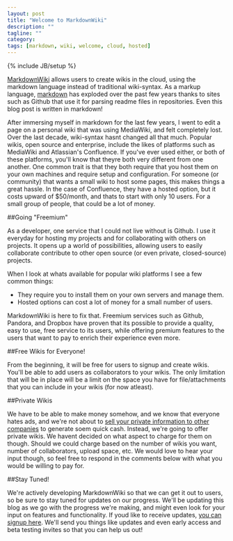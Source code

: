 ```yaml
---
layout: post
title: "Welcome to MarkdownWiki"
description: ""
tagline: ""
category: 
tags: [markdown, wiki, welcome, cloud, hosted]
---
```

{% include JB/setup %}

[MarkdownWiki](http://markdownwiki.com) allows users to create wikis in the cloud, using the markdown language instead of traditional wiki-syntax. As a markup language, [markdown](http://daringfireball.net/projects/markdown/) has exploded over the past few years thanks to sites such as Github that use it for parsing readme files in repositories. Even this blog post is written in markdown!

After immersing myself in markdown for the last few years, I went to edit a page on a personal wiki that was using MediaWiki, and felt completely lost. Over the last decade, wiki-syntax hasnt changed all that much. Popular wikis, open source and enterprise, include the likes of platforms such as MediaWiki and Atlassian's Confluence. If you've ever used either, or both of these platforms, you'll know that theyre both very different from one another. One common trait is that they both require that you host them on your own machines and require setup and configuration. For someone (or community) that wants a small wiki to host some pages, this makes things a great hassle. In the case of Confluence, they have a hosted option, but it costs upward of $50/month, and thats to start with only 10 users. For a small group of people, that could be a lot of money. 

##Going "Freemium"

As a developer, one service that I could not live without is Github. I use it everyday for hosting my projects and for collaborating with others on projects. It opens up a world of possibilities, allowing users to easily collaborate contribute to other open source (or even private, closed-source) projects. 

When I look at whats available for popular wiki platforms I see a few common things:

- They require you to install them on your own servers and manage them.
- Hosted options can cost a lot of money for a small number of users.

MarkdownWiki is here to fix that. Freemium services such as Github, Pandora, and Dropbox have proven that its possible to provide a quality, easy to use, free service to its users, while offering premium features to the users that want to pay to enrich their experience even more.

##Free Wikis for Everyone!

From the beginning, it will be free for users to signup and create wikis. You'll be able to add users as collaborators to your wikis. The only limitation that will be in place will be a limit on the space you have for file/attachments that you can include in your wikis (for now atleast).

##Private Wikis

We have to be able to make money somehow, and we know that everyone hates ads, and we're not about to [sell your private information to other companies](http://facebook.com) to generate soem quick cash. Instead, we're going to offer private wikis. We havent decided on what aspect to charge for them on though. Should we could charge based on the number of wikis you want, number of collaborators, upload space, etc. We would love to hear your input though, so feel free to respond in the comments below with what you would be willing to pay for.

##Stay Tuned!

We're actively developing MarkdownWiki so that we can get it out to users, so be sure to stay tuned for updates on our progress. We'll be updating this blog as we go with the progress we're making, and might even look for your input on features and functionality. If youd like to receive updates, [you can signup here](http://markdownwiki.com/register.html). We'll send you things like updates and even early access and beta testing invites so that you can help us out!
